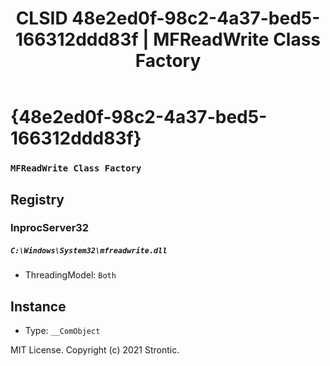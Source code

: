 ﻿---
title: "CLSID 48e2ed0f-98c2-4a37-bed5-166312ddd83f | MFReadWrite Class Factory"
excerpt: What is COM-Object CLSID 48e2ed0f-98c2-4a37-bed5-166312ddd83f?
---

# {48e2ed0f-98c2-4a37-bed5-166312ddd83f}

### `MFReadWrite Class Factory`

## Registry


### InprocServer32

##### `C:\Windows\System32\mfreadwrite.dll`
* ThreadingModel: `Both`

## Instance

* Type: `__ComObject`

MIT License. Copyright (c) 2021 Strontic.


